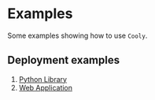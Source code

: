 # Examples

Some examples showing how to use `Cooly`.


## Deployment examples

1. [Python Library](python_lib)
2. [Web Application](web_app)
